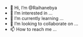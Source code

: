 - 👋 Hi, I’m @Raihanebya
- 👀 I’m interested in ...
- 🌱 I’m currently learning ...
- 💞️ I’m looking to collaborate on ...
- 📫 How to reach me ...

<!---
Raihanebya/Raihanebya is a ✨ special ✨ repository because its `README.md` (this file) appears on your GitHub profile.
You can click the Preview link to take a look at your changes.
--->
